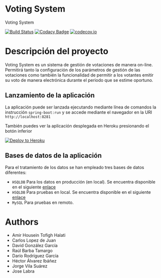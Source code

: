 # Voting System

Voting System

[![Build Status](https://travis-ci.org/Arquisoft/Voting_3a.svg?branch=master)](https://travis-ci.org/Arquisoft/Voting_3a)
[![Codacy Badge](https://api.codacy.com/project/badge/grade/b7c23b065b37409ebc7bf07d9399df36)](https://www.codacy.com/app/jelabra/Voting_3a)
[![codecov.io](https://codecov.io/github/Arquisoft/Voting_3a/coverage.svg?branch=master)](https://codecov.io/github/Arquisoft/Voting_3a?branch=master)

# Descripción del proyecto

Voting System es un sistema de gestión de votaciones de manera on-line. Permitirá tanto la configuración de los parámetros de gestión de las votaciones como también la funcionalidad de permitir a los votantes emitir su voto de manera electrónica durante el periodo que se estime oportuno.

## Lanzamiento de la aplicación
La aplicación puede ser lanzada ejecutando mediante línea de comandos la instrucción ```spring-boot:run``` y se accede mediante el navegador en la URI ```http://localhost:8281```

También puedes ver la aplicación desplegada en Heroku presionando el botón inferior

[![Deploy to Heroku](https://www.herokucdn.com/deploy/button.png)](https://votingsystem3a.herokuapp.com)

## Bases de datos de la aplicación
Para el tratamiento de los datos se han empleado tres bases de datos diferentes:
* ```HSQLDB``` Para los datos en producción (en local). Se encuentra disponible en el siguiente [enlace](https://www.dropbox.com/sh/g3y9b00ascxo7js/AACNzXSTuYbxXI3vyRGSJFE5a?dl=0)
* ```HSQLDB``` Para pruebas en local. Se encuentra disponible en el siguiente [enlace](https://www.dropbox.com/sh/tyk6nnxkzb1kamd/AACQoa-V5mFDNLrnGiaa8MVva?dl=0)
* ```MySQL``` Para pruebas en remoto.

# Authors

* Amir Housein Tofigh Halati
* Carlos Lopez de Juan
* David González García
* Raúl Barba Tamargo
* Darío Rodríguez García
* Héctor Álvarez Ibáñez
* Jorge Vila Suárez
* Jose Labra




